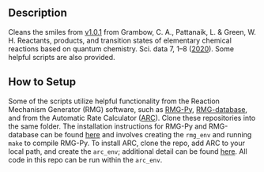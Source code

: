 ## Description

Cleans the smiles from [v1.0.1](https://zenodo.org/record/3715478#.YFfpSB0pDUI) from Grambow, C. A., Pattanaik, L. & Green, W. H. Reactants, products, and transition states of elementary chemical reactions based on quantum chemistry. Sci. data 7, 1–8 ([2020](https://www.nature.com/articles/s41597-020-0460-4)).  Some helpful scripts are also provided.

## How to Setup
Some of the scripts utilize helpful functionality from the Reaction Mechanism Generator (RMG) software, such as [RMG-Py](https://github.com/ReactionMechanismGenerator/RMG-Py), [RMG-database](https://github.com/ReactionMechanismGenerator/RMG-database), and from the Automatic Rate Calculator ([ARC](https://github.com/ReactionMechanismGenerator/ARC)). Clone these repositories into the same folder. 
The installation instructions for RMG-Py and RMG-database can be found [here](http://reactionmechanismgenerator.github.io/RMG-Py/users/rmg/installation/anacondaDeveloper.html) and involves creating the `rmg_env` and running `make` to compile RMG-Py. To install ARC, clone the repo, add ARC to your local path, and create the `arc_env`; additional detail can be found [here](https://reactionmechanismgenerator.github.io/ARC/installation.html). All code in this repo can be run within the `arc_env`.

